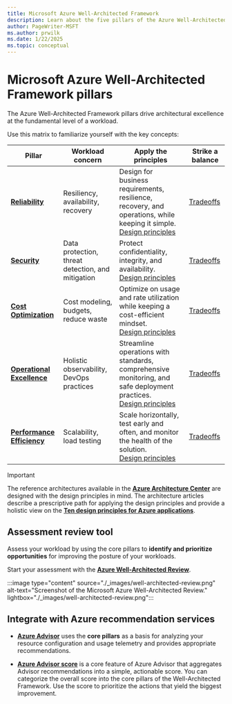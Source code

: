 ```yaml
---
title: Microsoft Azure Well-Architected Framework
description: Learn about the five pillars of the Azure Well-Architected Framework and how they can produce a high- quality, stable, and efficient cloud architecture.
author: PageWriter-MSFT
ms.author: prwilk
ms.date: 1/22/2025
ms.topic: conceptual
---
```


# Microsoft Azure Well-Architected Framework pillars

The Azure Well-Architected Framework pillars drive architectural excellence at the fundamental level of a workload.

Use this matrix to familiarize yourself with the key concepts:

| Pillar | Workload concern | Apply the principles | Strike a balance
|--------|-------------|-------------------|-----------
| [**Reliability**](reliability/index.yml) | Resiliency, availability, recovery | Design for business requirements, resilience, recovery, and operations, while keeping it simple. <br> [Design principles](reliability/principles.md) | [Tradeoffs](reliability/tradeoffs.md) |
| [**Security**](security/index.yml) | Data protection, threat detection, and mitigation | Protect confidentiality, integrity, and availability. <br> [Design principles](security/principles.md)|[Tradeoffs](security/tradeoffs.md) |
| [**Cost Optimization**](cost-optimization/index.yml) | Cost modeling, budgets, reduce waste | Optimize on usage and rate utilization while keeping a cost-efficient mindset. <br> [Design principles](cost-optimization/principles.md) | [Tradeoffs](cost-optimization/tradeoffs.md) |
| [**Operational Excellence**](operational-excellence/index.yml) | Holistic observability, DevOps practices | Streamline operations with standards, comprehensive monitoring, and safe deployment practices. <br> [Design principles](operational-excellence/principles.md)|[Tradeoffs](operational-excellence/tradeoffs.md) |
| [**Performance Efficiency**](performance-efficiency/index.yml) | Scalability, load testing | Scale horizontally, test early and often, and monitor the health of the solution. <br>[Design principles](performance-efficiency/principles.md)|[Tradeoffs](performance-efficiency/tradeoffs.md) |

> [!IMPORTANT]
>
> The reference architectures available in the [**Azure Architecture Center**](/azure/architecture/browse/) are designed with the design principles in mind. The architecture articles describe a prescriptive path for applying the design principles and provide a holistic view on the [**Ten design principles for Azure applications**](/azure/architecture/guide/design-principles/).

## Assessment review tool

Assess your workload by using the core pillars to **identify and prioritize opportunities** for improving the posture of your workloads.

Start your assessment with the [**Azure Well-Architected Review**](/assessments/azure-architecture-review/).

:::image type="content" source="./_images/well-architected-review.png" alt-text="Screenshot of the Microsoft Azure Well-Architected Review." lightbox="./_images/well-architected-review.png":::

## Integrate with Azure recommendation services

- [**Azure Advisor**](/azure/advisor/) uses the **core pillars** as a basis for analyzing your resource configuration and usage telemetry and provides appropriate recommendations.

- [**Azure Advisor score**](/azure/advisor/azure-advisor-score) is a core feature of Azure Advisor that aggregates Advisor recommendations into a simple, actionable score. You can categorize the overall score into the core pillars of the Well-Architected Framework. Use the score to prioritize the actions that yield the biggest improvement.


